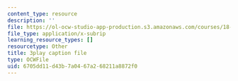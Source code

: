 ```yaml
---
content_type: resource
description: ''
file: https://ol-ocw-studio-app-production.s3.amazonaws.com/courses/18-01sc-single-variable-calculus-fall-2010/6705dd11d43b7a0467a268211a8872f0_v90JNWCTupk.srt
file_type: application/x-subrip
learning_resource_types: []
resourcetype: Other
title: 3play caption file
type: OCWFile
uid: 6705dd11-d43b-7a04-67a2-68211a8872f0
---
```

